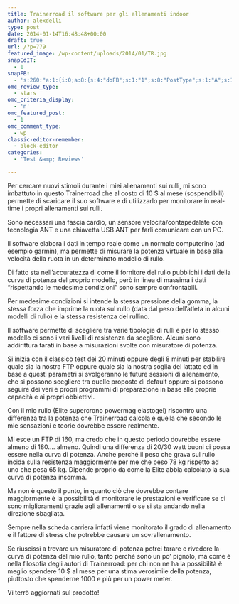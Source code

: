 ```yaml
---
title: Trainerroad il software per gli allenamenti indoor
author: alexdelli
type: post
date: 2014-01-14T16:48:48+00:00
draft: true
url: /?p=779
featured_image: /wp-content/uploads/2014/01/TR.jpg
snapEdIT:
  - 1
snapFB:
  - 's:260:"a:1:{i:0;a:8:{s:4:"doFB";s:1:"1";s:8:"PostType";s:1:"A";s:10:"AttachPost";s:1:"1";s:10:"SNAPformat";s:58:"Nuovo articolo (%TITLE%) è stato pubblicato su %SITENAME%";s:9:"isAutoImg";s:1:"A";s:8:"imgToUse";s:0:"";s:9:"isAutoURL";s:1:"A";s:8:"urlToUse";s:0:"";}}";'
omc_review_type:
  - stars
omc_criteria_display:
  - 'n'
omc_featured_post:
  - 1
omc_comment_type:
  - wp
classic-editor-remember:
  - block-editor
categories:
  - 'Test &amp; Reviews'

---
```

<!--CusAdsVi1-->Per cercare nuovi stimoli durante i miei allenamenti sui rulli, mi sono imbattuto in questo Trainerroad che al costo di 10 $ al mese (sospendibili) permette di scaricare il suo software e di utilizzarlo per monitorare in real-time i propri allenamenti sui rulli.

Sono necessari una fascia cardio, un sensore velocità/contapedalate con tecnologia ANT e una chiavetta USB ANT per farli comunicare con un PC.

Il software elabora i dati in tempo reale come un normale computerino (ad esempio garmin), ma permette di misurare la potenza virtuale in base alla velocità della ruota in un determinato modello di rullo.

Di fatto sta nell&#8217;accuratezza di come il fornitore del rullo pubblichi i dati della curva di potenza del proprio modello, però in linea di massima i dati &#8220;rispettando le medesime condizioni&#8221; sono sempre confrontabili.

Per medesime condizioni si intende la stessa pressione della gomma, la stessa forza che imprime la ruota sul rullo (data dal peso dell&#8217;atleta in alcuni modelli di rullo) e la stessa resistenza del rullino.

Il software permette di scegliere tra varie tipologie di rulli e per lo stesso modello ci sono i vari livelli di resistenza da scegliere. Alcuni sono addirittura tarati in base a misurazioni svolte con misuratore di potenza.

Si inizia con il classico test dei 20 minuti oppure degli 8 minuti per stabilire quale sia la nostra FTP oppure quale sia la nostra soglia del lattato ed in base a questi parametri si svolgeranno le future sessioni di allenamento, che si possono scegliere tra quelle proposte di default oppure si possono seguire dei veri e propri programmi di preparazione in base alle proprie capacità e ai propri obbiettivi.

Con il mio rullo (Elite supercrono powermag elastogel) riscontro una differenza tra la potenza che Trainerroad calcola e quella che secondo le mie sensazioni e teorie dovrebbe essere realmente.

Mi esce un FTP di 160, ma credo che in questo periodo dovrebbe essere almeno di 180&#8230;. almeno. Quindi una differenza di 20/30 watt buoni ci possa essere nella curva di potenza. Anche perché il peso che grava sul rullo incida sulla resistenza maggiormente per me che peso 78 kg rispetto ad uno che pesa 65 kg. Dipende proprio da come la Elite abbia calcolato la sua curva di potenza insomma.

Ma non è questo il punto, in quanto ciò che dovrebbe contare maggiormente è la possibilità di monitorare le prestazioni e verificare se ci sono miglioramenti grazie agli allenamenti o se si sta andando nella direzione sbagliata.

Sempre nella scheda carriera infatti viene monitorato il grado di allenamento e il fattore di stress che potrebbe causare un sovrallenamento.

Se riuscissi a trovare un misuratore di potenza potrei tarare e rivedere la curva di potenza del mio rullo, tanto perché sono un po&#8217; pignolo, ma come è nella filosofia degli autori di Trainerroad: per chi non ne ha la possibilità è meglio spendere 10 $ al mese per una stima verosimile della potenza, piuttosto che spenderne 1000 e più per un power meter.

Vi terrò aggiornati sul prodotto!

<div style="font-size: 0px; height: 0px; line-height: 0px; margin: 0; padding: 0; clear: both;">
</div>